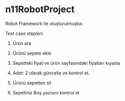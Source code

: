 # n11RobotProject

Robot Framework ile oluşturulmuştur.

Test case stepleri:

1. Ürün ara

2. Ürünü sepete ekle

3. Sepetteki fiyat ve ürün sayfasındaki fiyatları kıyasla

4. Adet: 2 olarak güncelle ve kontrol et.

5. Ürünü sepetten sil 

6. Sepetiniz Boş yazısını kontrol et
